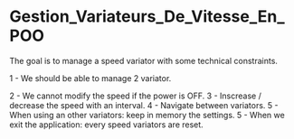 # Gestion_Variateurs_De_Vitesse_En_POO

The goal is to manage a speed variator with some technical constraints.


1 - We should be able to manage 2 variator.

2 - We cannot modify the speed if the power is OFF.
3 - Inscrease / decrease the speed with an interval.
4 - Navigate between variators.
5 - When using an other variators: keep in memory the settings.
5 - When we exit the application: every speed variators are reset.
